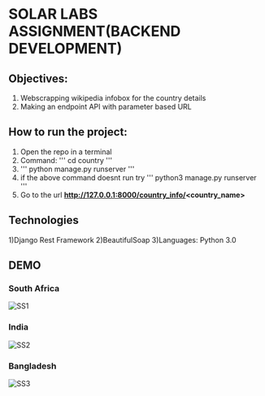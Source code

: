 # SOLAR LABS ASSIGNMENT(BACKEND DEVELOPMENT)

## Objectives:

1) Webscrapping wikipedia infobox for the country details
2) Making an endpoint API with parameter based URL

## How to run the project:

1) Open the repo in a terminal
2) Command: ''' cd country '''
3) ''' python manage.py runserver '''
4) if the above command doesnt run try ''' python3 manage.py runserver '''
5) Go to the url **http://127.0.0.1:8000/country_info/<country_name>**

## Technologies

1)Django Rest Framework
2)BeautifulSoap
3)Languages: Python 3.0

## DEMO

### South Africa
![SS1](https://user-images.githubusercontent.com/65591606/209453205-c505ad7e-d763-4aa5-805e-36e8661247e7.png)

### India
![SS2](https://user-images.githubusercontent.com/65591606/209453216-492a8620-af0d-4127-9753-65694d810cd2.png)

### Bangladesh
![SS3](https://user-images.githubusercontent.com/65591606/209453220-0637b579-4ba6-4718-b884-f44e6e82e562.png)
